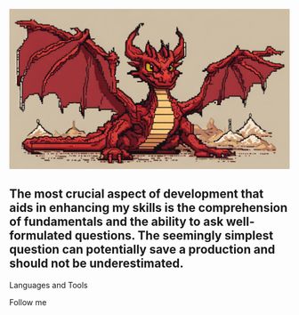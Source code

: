 [![Header](https://github.com/Smaug-DS/Smaug-DS/blob/main/assets/smaug.jpg)](https://veresov.pro/cmustdie/)

## The most crucial aspect of development that aids in enhancing my skills is the comprehension of fundamentals and the ability to ask well-formulated questions. The seemingly simplest question can potentially save a production and should not be underestimated.

Languages and Tools

Follow me
